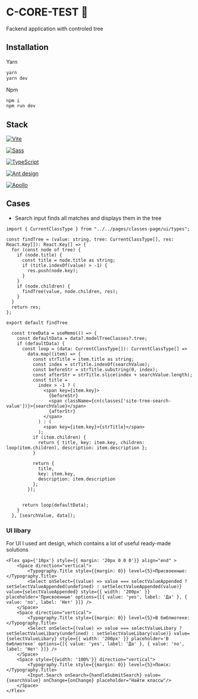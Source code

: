 # С-CORE-TEST 🌱

Fackend application with controled tree  

## Installation

Yarn

```bash
yarn
yarn dev
```

Npm

```bash
npm i
npm run dev
```
## Stack

[![Vite](https://img.shields.io/badge/Vite-B73BFE?style=for-the-badge&logo=vite&logoColor=FFD62E)](https://vite.dev/)

[![Sass](https://img.shields.io/badge/Sass-CC6699?style=for-the-badge&logo=sass&logoColor=white)](https://sass-lang.com/)

[![TypeScript](https://img.shields.io/badge/TypeScript-007ACC?style=for-the-badge&logo=typescript&logoColor=white)](https://www.typescriptlang.org/)

[![Ant design](https://img.shields.io/badge/Ant%20Design-1890FF?style=for-the-badge&logo=antdesign&logoColor=white)](https://ant.design/)

[![Apollo](https://img.shields.io/badge/Apollo%20GraphQL-311C87?&style=for-the-badge&logo=Apollo%20GraphQL&logoColor=white)](https://www.apollographql.com/)

## Cases

- Search input finds all matches and displays them in the tree

```tsx find-tree.ts
import { CurrentClassType } from "../../pages/classes-page/ui/types";

const findTree = (value: string, tree: CurrentClassType[], res: React.Key[]): React.Key[] => {
  for (const node of tree) {
    if (node.title) {
      const title = node.title as string;
      if (title.indexOf(value) > -1) {
        res.push(node.key);
      }
    }
    if (node.children) {
      findTree(value, node.children, res);
    }
  }
  return res;
};

export default findTree
```
```tsx ClasssesPage.tsx
  const treeData = useMemo(() => {
    const defaultData = data?.modelTreeClasses?.tree;
    if (defaultData) {
      const loop = (data: CurrentClassType[]): CurrentClassType[] =>
        data.map((item) => {
          const strTitle = item.title as string;
          const index = strTitle.indexOf(searchValue);
          const beforeStr = strTitle.substring(0, index);
          const afterStr = strTitle.slice(index + searchValue.length);
          const title =
            index > -1 ? (
              <span key={item.key}>
                {beforeStr}
                <span className={cn(classes['site-tree-search-value'])}>{searchValue}</span>
                {afterStr}
              </span>
            ) : (
              <span key={item.key}>{strTitle}</span>
            );
          if (item.children) {
            return { title, key: item.key, children: loop(item.children), description: item.description };
          }
  
          return {
            title,
            key: item.key,
            description: item.description
          };
        });
        
  
      return loop(defaultData);
    }
  }, [searchValue, data]);
```

### UI libary

For UI I used ant design, which contains a lot of useful ready-made solutions 

```tsx
<Flex gap={'10px'} style={{ margin: '20px 0 0 0'}} align="end" >
    <Space direction="vertical">
        <Typography.Title style={{margin: 0}} level={5}>Присвоенные: </Typography.Title>
        <Select onSelect={(value) => value === selectValueAppended ? setSelectValueAppended(undefined) : setSelectValueAppended(value)} value={selectValueAppended} style={{ width: '200px' }} placeholder='Присвоенные' options={[{ value: 'yes', label: 'Да' }, { value: 'no', label: 'Нет' }]} />
    </Space>
    <Space direction="vertical">
        <Typography.Title style={{margin: 0}} level={5}>В библиотеке: </Typography.Title>
        <Select onSelect={(value) => value === selectValueLibary ? setSelectValueLibary(undefined) : setSelectValueLibary(value)} value={selectValueLibary} style={{ width: '200px' }} placeholder='В библиотеке' options={[{ value: 'yes', label: 'Да' }, { value: 'no', label: 'Нет' }]} />
    </Space>
    <Space style={{width: '100%'}} direction="vertical">
        <Typography.Title style={{margin: 0}} level={5}>Поиск: </Typography.Title>
        <Input.Search onSearch={handleSubmitSearch} value={searchValue} onChange={onChange} placeholder="Найти классы"/>
    </Space>
</Flex>
```